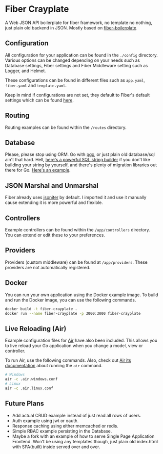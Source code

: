 # Fiber Crayplate

A Web JSON API boilerplate for fiber framework, no template no nothing, just plain old backend in JSON.
Mostly based on [fiber-boilerplate](https://github.com/thomasvvugt/fiber-boilerplate).

## Configuration

All configuration for your application can be found in the `./config` directory. Various options can be changed depending on your needs such as Database settings, Fiber settings and Fiber Middleware setting such as Logger, and Helmet.

These configurations can be found in different files such as `app.yaml`, `fiber.yaml` and `template.yaml`.

Keep in mind if configurations are not set, they default to Fiber's default settings which can be found [here](https://docs.gofiber.io/).

## Routing

Routing examples can be found within the `/routes` directory.

## Database

Please, please stop using ORM. Go with [pgx](https://github.com/jackc/pgx), or just plain old database/sql ain't that hard.
Hell, [here's a powerful SQL string builder](https://github.com/masterminds/squirrel) if you don't like building your string by yourself,
and there's plenty of migration libraries out there for Go. [Here's an example](https://github.com/steinbacher/goose).

## JSON Marshal and Unmarshal

Fiber already uses [jsoniter](https://github.com/json-iterator/go) by default. I imported it and use it manually cause extending it is more powerful and flexible.

## Controllers

Example controllers can be found within the `/app/controllers` directory. You can extend or edit these to your preferences.

## Providers

Providers (custom middleware) can be found at `/app/providers`. These providers are not automatically registered.

## Docker

You can run your own application using the Docker example image.
To build and run the Docker image, you can use the following commands.

```bash
docker build -t fiber-crayplate .
docker run --name fiber-crayplate -p 3000:3000 fiber-crayplate
```

## Live Reloading (Air)

Example configuration files for [Air](https://github.com/cosmtrek/air) have also been included.
This allows you to live reload your Go application when you change a model, view or controller.

To run Air, use the following commands. Also, check out [Air its documentation](https://github.com/cosmtrek/air) about running the `air` command.

```bash
# Windows
air -c .air.windows.conf
# Linux
air -c .air.linux.conf
```

## Future Plans

- Add actual CRUD example instead of just read all rows of users.
- Auth example using jwt or oauth.
- Response caching using either memcached or redis.
- Simple RBAC example persisting in the Database.
- Maybe a fork with an example of how to serve Single Page Application Frontend. Won't be using any templates though,
  just plain old index.html with SPA(built) inside served over and over.
